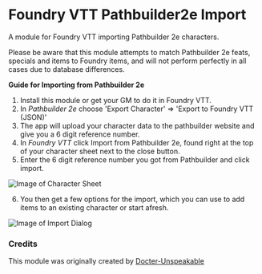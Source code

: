 # Foundry VTT Pathbuilder2e Import
A module for Foundry VTT importing Pathbuilder 2e characters.

Please be aware that this module attempts to match Pathbuilder 2e feats, specials and items to Foundry items, and will not perform perfectly in all cases due to database differences.

**Guide for Importing from Pathbuilder 2e**

1) Install this module or get your GM to do it in Foundry VTT.
2) In *Pathbuilder 2e* choose 'Export Character' => 'Export to Foundry VTT (JSON)'
3) The app will upload your character data to the pathbuilder website and give you a 6 digit reference number.
4) In *Foundry VTT* click Import from Pathbuilder 2e, found right at the top of your character sheet next to the close button.
5) Enter the 6 digit reference number you got from Pathbuilder and click import.

![Image of Character Sheet](https://github.com/zarmstrong/foundry-pathbuilder2e-import/blob/master/button_location.jpg?raw=true)

6) You then get a few options for the import, which you can use to add items to an existing character or start afresh.

![Image of Import Dialog](https://github.com/zarmstrong/foundry-pathbuilder2e-import/blob/master/dialog.jpg?raw=true)


### Credits
This module was originally created by [Docter-Unspeakable](https://github.com/Doctor-Unspeakable)